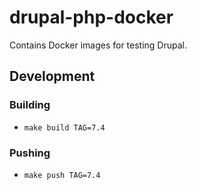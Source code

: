 # drupal-php-docker

Contains Docker images for testing Drupal.

## Development

### Building

- `make build TAG=7.4`

### Pushing

- `make push TAG=7.4`
